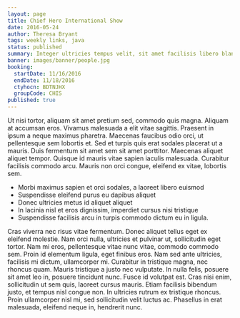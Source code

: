 ```yaml
---
layout: page
title: Chief Hero International Show
date: 2016-05-24
author: Theresa Bryant
tags: weekly links, java
status: published
summary: Integer ultricies tempus velit, sit amet facilisis libero blandit.
banner: images/banner/people.jpg
booking:
  startDate: 11/16/2016
  endDate: 11/18/2016
  ctyhocn: BDTNJHX
  groupCode: CHIS
published: true
---
```

Ut nisi tortor, aliquam sit amet pretium sed, commodo quis magna. Aliquam at accumsan eros. Vivamus malesuada a elit vitae sagittis. Praesent in ipsum a neque maximus pharetra. Maecenas faucibus odio orci, ut pellentesque sem lobortis et. Sed et turpis quis erat sodales placerat ut a mauris. Duis fermentum sit amet sem sit amet porttitor. Maecenas aliquet aliquet tempor. Quisque id mauris vitae sapien iaculis malesuada. Curabitur facilisis commodo arcu. Mauris non orci congue, eleifend ex vitae, lobortis sem.

* Morbi maximus sapien et orci sodales, a laoreet libero euismod
* Suspendisse eleifend purus eu dapibus aliquet
* Donec ultricies metus id aliquet aliquet
* In lacinia nisl et eros dignissim, imperdiet cursus nisi tristique
* Suspendisse facilisis arcu in turpis commodo dictum eu in ligula.

Cras viverra nec risus vitae fermentum. Donec aliquet tellus eget ex eleifend molestie. Nam orci nulla, ultricies et pulvinar ut, sollicitudin eget tortor. Nam mi eros, pellentesque vitae nunc vitae, commodo commodo sem. Proin id elementum ligula, eget finibus eros. Nam sed ante ultricies, facilisis mi dictum, ullamcorper mi. Curabitur in tristique magna, nec rhoncus quam. Mauris tristique a justo nec vulputate. In nulla felis, posuere sit amet leo in, posuere tincidunt nunc. Fusce id volutpat est. Cras nisi enim, sollicitudin ut sem quis, laoreet cursus mauris. Etiam facilisis bibendum justo, et tempus nisl congue non. In ultricies rutrum ex tristique rhoncus. Proin ullamcorper nisl mi, sed sollicitudin velit luctus ac. Phasellus in erat malesuada, eleifend neque in, hendrerit nunc.
